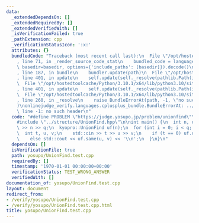 ```yaml
---
data:
  _extendedDependsOn: []
  _extendedRequiredBy: []
  _extendedVerifiedWith: []
  _isVerificationFailed: true
  _pathExtension: cpp
  _verificationStatusIcon: ':x:'
  attributes: {}
  bundledCode: "Traceback (most recent call last):\n  File \"/opt/hostedtoolcache/Python/3.10.1/x64/lib/python3.10/site-packages/onlinejudge_verify/documentation/build.py\"\
    , line 71, in _render_source_code_stat\n    bundled_code = language.bundle(stat.path,\
    \ basedir=basedir, options={'include_paths': [basedir]}).decode()\n  File \"/opt/hostedtoolcache/Python/3.10.1/x64/lib/python3.10/site-packages/onlinejudge_verify/languages/cplusplus.py\"\
    , line 187, in bundle\n    bundler.update(path)\n  File \"/opt/hostedtoolcache/Python/3.10.1/x64/lib/python3.10/site-packages/onlinejudge_verify/languages/cplusplus_bundle.py\"\
    , line 401, in update\n    self.update(self._resolve(pathlib.Path(included), included_from=path))\n\
    \  File \"/opt/hostedtoolcache/Python/3.10.1/x64/lib/python3.10/site-packages/onlinejudge_verify/languages/cplusplus_bundle.py\"\
    , line 401, in update\n    self.update(self._resolve(pathlib.Path(included), included_from=path))\n\
    \  File \"/opt/hostedtoolcache/Python/3.10.1/x64/lib/python3.10/site-packages/onlinejudge_verify/languages/cplusplus_bundle.py\"\
    , line 260, in _resolve\n    raise BundleErrorAt(path, -1, \"no such header\"\
    )\nonlinejudge_verify.languages.cplusplus_bundle.BundleErrorAt: ../base/base_int.hpp:\
    \ line -1: no such header\n"
  code: "#define PROBLEM \"https://judge.yosupo.jp/problem/unionfind\"\n#include <iostream>\n\
    #include \"../structure/UnionFind.hpp\"\n\nint main() {\n  int n, q;\n  std::cin\
    \ >> n >> q;\n  kyopro::UnionFind uf(n);\n  for (int i = 0; i < q; ++i) {\n  \
    \  int t, u, v;\n    std::cin >> t >> u >> v;\n    if (t == 0) uf.unite(u, v);\n\
    \    else std::cout << uf.same(u, v) << '\\n';\n  }\n}\n"
  dependsOn: []
  isVerificationFile: true
  path: yosupo/UnionFind.test.cpp
  requiredBy: []
  timestamp: '1970-01-01 00:00:00+00:00'
  verificationStatus: TEST_WRONG_ANSWER
  verifiedWith: []
documentation_of: yosupo/UnionFind.test.cpp
layout: document
redirect_from:
- /verify/yosupo/UnionFind.test.cpp
- /verify/yosupo/UnionFind.test.cpp.html
title: yosupo/UnionFind.test.cpp
---
```

